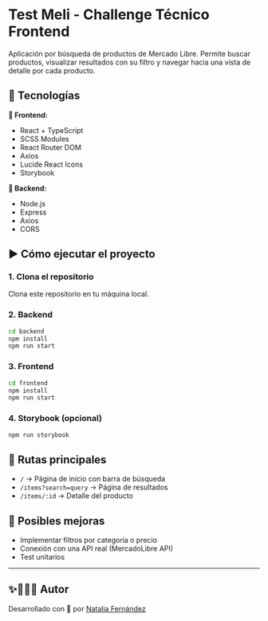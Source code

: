 # Test Meli - Challenge Técnico Frontend

Aplicación por búsqueda de productos de Mercado Libre. Permite buscar productos, visualizar resultados con su filtro y navegar hacia una vista de detalle por cada producto.

## 🚀 Tecnologías
**🎨 Frontend:**
- React + TypeScript  
- SCSS Modules  
- React Router DOM  
- Axios  
- Lucide React Icons  
- Storybook  

**🧠 Backend:**
- Node.js  
- Express  
- Axios  
- CORS  

## ▶️ Cómo ejecutar el proyecto

### 1. Clona el repositorio
Clona este repositorio en tu máquina local.

### 2. Backend
```bash
cd backend  
npm install  
npm run start  
```

### 3. Frontend
```bash
cd frontend  
npm install  
npm run start  
``` 

### 4. Storybook (opcional)
```bash
npm run storybook
``` 

## 🔗 Rutas principales

- `/` → Página de inicio con barra de búsqueda
- `/items?search=query` → Página de resultados
- `/items/:id` → Detalle del producto


## 🌱 Posibles mejoras

- Implementar filtros por categoría o precio
- Conexión con una API real (MercadoLibre API)
- Test unitarios

---

## ✨👩🏼‍💻 Autor

Desarrollado con 💛 por [Natalia Fernández](https://github.com/naicolsx)